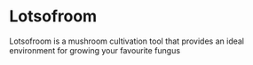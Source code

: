 # Lotsofroom
Lotsofroom is a mushroom cultivation tool that provides an ideal environment for growing your favourite fungus
